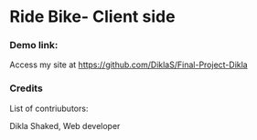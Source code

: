 # Ride Bike- Client side

### Demo link:

Access my site at https://github.com/DiklaS/Final-Project-Dikla


### Credits

List of contriubutors:

Dikla Shaked, Web developer
